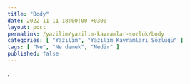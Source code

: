 ```yaml
---
title: "Body"
date: 2022-11-11 18:00:00 +0300
layout: post
permalink: /yazilim/yazilim-kavramlar-sozluk/body
categories: [ "Yazılım", "Yazılım Kavramları Sözlüğü" ]
tags: [ "Ne", "Ne demek", "Nedir" ]
published: false
---
```


.
